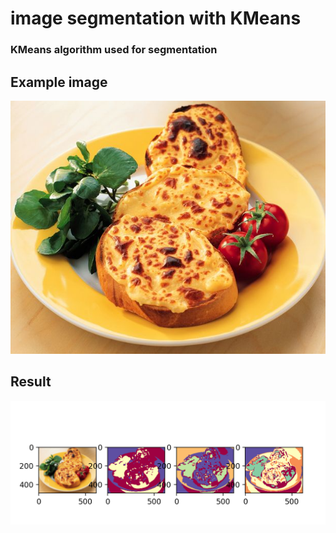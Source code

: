 # image segmentation with KMeans 

### KMeans algorithm used for segmentation

## Example image

![Example image](https://github.com/aylna/imageSegmentationKMeans/raw/master/a1.jpg)

## Result

![Example image](https://github.com/aylna/imageSegmentationKMeans/raw/master/result1.png)
